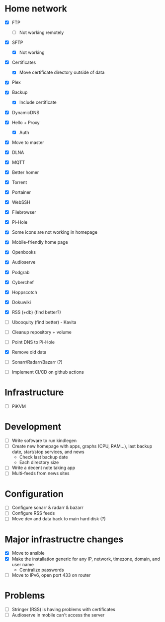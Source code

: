# Home network

- [X] FTP
  - [ ] Not working remotely
- [X] SFTP
  - [X] Not working
- [X] Certificates
  - [X] Move certificate directory outside of data
- [X] Plex
- [X] Backup
  - [X] Include certificate
- [X] DynamicDNS
- [X] Hello + Proxy
  - [X] Auth
- [X] Move to master
- [X] DLNA
- [X] MQTT
- [X] Better homer
- [X] Torrent
- [X] Portainer
- [X] WebSSH
- [X] Filebrowser
- [X] Pi-Hole
- [X] Some icons are not working in homepage
- [X] Mobile-friendly home page

- [X] Openbooks
- [X] Audioserve
- [X] Podgrab
- [X] Cyberchef
- [X] Hoppscotch
- [X] Dokuwiki

- [X] RSS (+db) (find better?)
- [ ] Ubooquity (find better) - Kavita

- [ ] Cleanup repository + volume
- [ ] Point DNS to Pi-Hole

- [X] Remove old data

- [ ] Sonarr/Radarr/Bazarr (?)

- [ ] Implement CI/CD on github actions

# Infrastructure

- [ ] PiKVM

# Development

- [ ] Write software to run kindlegen
- [ ] Create new homepage with apps, graphs (CPU, RAM...), last backup date, start/stop services, and news
  - Check last backup date
  - Each directory size
- [ ] Write a decent note taking app
- [ ] Multi-feeds from news sites

# Configuration

- [ ] Configure sonarr & radarr & bazarr
- [ ] Configure RSS feeds
- [ ] Move dev and data back to main hard disk (?)

# Major infrastructre changes

- [X] Move to ansible
- [X] Make the installation generic for any IP, network, timezone, domain, and user name
  - Centralize passwords
- [ ] Move to IPv6, open port 433 on router

# Problems

- [ ] Stringer (RSS) is having problems with certificates
- [ ] Audioserve in mobile can't access the server
